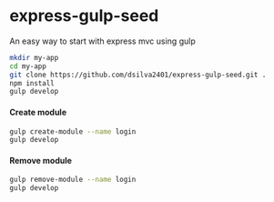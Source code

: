 # express-gulp-seed

An easy way to start with express mvc using gulp

```bash
mkdir my-app
cd my-app
git clone https://github.com/dsilva2401/express-gulp-seed.git .
npm install
gulp develop
```

#### Create module
```bash
gulp create-module --name login
gulp develop
```

#### Remove module
```bash
gulp remove-module --name login
gulp develop
```
